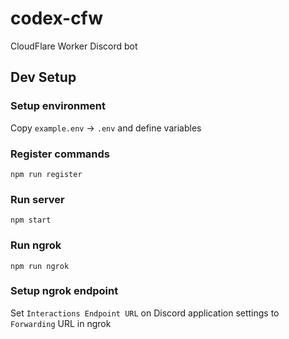 # codex-cfw
CloudFlare Worker Discord bot

## Dev Setup

### Setup environment
Copy `example.env` -> `.env` and define variables

### Register commands
```
npm run register
```

### Run server
```
npm start
```

### Run ngrok
```
npm run ngrok
```

### Setup ngrok endpoint
Set `Interactions Endpoint URL` on Discord application settings to `Forwarding` URL in ngrok
